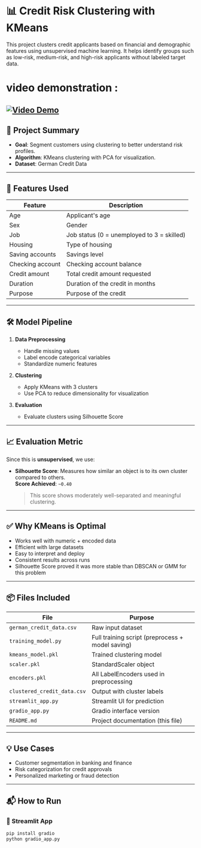 # 📊 Credit Risk Clustering with KMeans

This project clusters credit applicants based on financial and demographic features using unsupervised machine learning. It helps identify groups such as low-risk, medium-risk, and high-risk applicants without labeled target data.

# video demonstration : 
[![Video Demo](https://example.com/image.jpg)](https://drive.google.com/file/d/1mbnHpjZX49RAbGmWp4QcZjax83NXjjbp/view)
---

## 🚀 Project Summary

- **Goal**: Segment customers using clustering to better understand risk profiles.
- **Algorithm**: KMeans clustering with PCA for visualization.
- **Dataset**: German Credit Data

---

## 🧠 Features Used

| Feature            | Description                             |
|--------------------|-----------------------------------------|
| Age                | Applicant's age                         |
| Sex                | Gender                                  |
| Job                | Job status (0 = unemployed to 3 = skilled) |
| Housing            | Type of housing                         |
| Saving accounts    | Savings level                           |
| Checking account   | Checking account balance                |
| Credit amount      | Total credit amount requested           |
| Duration           | Duration of the credit in months        |
| Purpose            | Purpose of the credit                   |

---

## 🛠️ Model Pipeline

1. **Data Preprocessing**
   - Handle missing values
   - Label encode categorical variables
   - Standardize numeric features

2. **Clustering**
   - Apply KMeans with 3 clusters
   - Use PCA to reduce dimensionality for visualization

3. **Evaluation**
   - Evaluate clusters using Silhouette Score

---

## 📈 Evaluation Metric

Since this is **unsupervised**, we use:

- **Silhouette Score**: Measures how similar an object is to its own cluster compared to others.  
  **Score Achieved**: `~0.40`

  > This score shows moderately well-separated and meaningful clustering.

---

## ✅ Why KMeans is Optimal

- Works well with numeric + encoded data
- Efficient with large datasets
- Easy to interpret and deploy
- Consistent results across runs
- Silhouette Score proved it was more stable than DBSCAN or GMM for this problem

---

## 📦 Files Included

| File                       | Purpose                                |
|----------------------------|----------------------------------------|
| `german_credit_data.csv`   | Raw input dataset                      |
| `training_model.py`        | Full training script (preprocess + model saving) |
| `kmeans_model.pkl`         | Trained clustering model               |
| `scaler.pkl`               | StandardScaler object                  |
| `encoders.pkl`             | All LabelEncoders used in preprocessing |
| `clustered_credit_data.csv`| Output with cluster labels             |
| `streamlit_app.py`         | Streamlit UI for prediction            |
| `gradio_app.py`            | Gradio interface version               |
| `README.md`                | Project documentation (this file)      |

---

## 💡 Use Cases

- Customer segmentation in banking and finance
- Risk categorization for credit approvals
- Personalized marketing or fraud detection

---

## 📬 How to Run

### 🔷 Streamlit App

```bash
pip install gradio
python gradio_app.py

